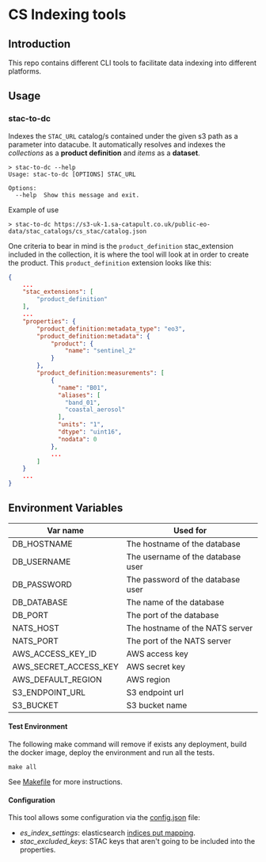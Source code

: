# CS Indexing tools

## Introduction

This repo contains different CLI tools to facilitate data indexing into different platforms.

## Usage
### stac-to-dc

Indexes the `STAC_URL` catalog/s contained under the given s3 path as a parameter into datacube. It automatically 
resolves and indexes the *collections* as a **product definition** and *items* as a **dataset**.


```
> stac-to-dc --help
Usage: stac-to-dc [OPTIONS] STAC_URL

Options:
  --help  Show this message and exit.
```

Example of use
```
> stac-to-dc https://s3-uk-1.sa-catapult.co.uk/public-eo-data/stac_catalogs/cs_stac/catalog.json
```

One criteria to bear in mind is the `product_definition` stac_extension included in the collection, it
is where the tool will look at in order to create the product. This `product_definition` extension looks like this:

```json
{
    ...
    "stac_extensions": [
        "product_definition"
    ],
    ...
    "properties": {
        "product_definition:metadata_type": "eo3",
        "product_definition:metadata": {
            "product": {
                "name": "sentinel_2"
            }
        },
        "product_definition:measurements": [
            {
              "name": "B01",
              "aliases": [
                "band_01",
                "coastal_aerosol"
              ],
              "units": "1",
              "dtype": "uint16",
              "nodata": 0
            },
            ...
        ]
    }
    ...
}
```

## Environment Variables
| Var name| Used for |
| --- | --- |
|DB_HOSTNAME| The hostname of the database |
|DB_USERNAME| The username of the database user |
|DB_PASSWORD| The password of the database user |
|DB_DATABASE| The name of the database |
|DB_PORT| The port of the database |
|NATS_HOST | The hostname of the NATS server |
|NATS_PORT | The port of the NATS server |
|AWS_ACCESS_KEY_ID | AWS access key |
|AWS_SECRET_ACCESS_KEY | AWS secret key |
|AWS_DEFAULT_REGION | AWS region |
|S3_ENDPOINT_URL | S3 endpoint url |
|S3_BUCKET | S3 bucket name |


#### Test Environment

The following make command will remove if exists any deployment, build the docker image, deploy the environment and run
all the tests.
```
make all
```

See [Makefile](./Makefile) for more instructions.

#### Configuration

This tool allows some configuration via the [config.json](./src/stac_to_es/config.json) file:
- _es_index_settings_: elasticsearch [indices put mapping](https://www.elastic.co/guide/en/elasticsearch/reference/master/indices-put-mapping.html).
- _stac_excluded_keys_: STAC keys that aren't going to be included into the properties.

